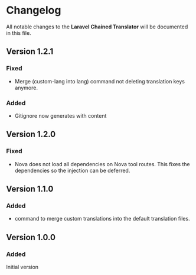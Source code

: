 # Changelog

All notable changes to the __Laravel Chained Translator__ will be documented in this file.

## Version 1.2.1
### Fixed
- Merge (custom-lang into lang) command not deleting translation keys anymore.
### Added
- Gitignore now generates with content

## Version 1.2.0
### Fixed
- Nova does not load all dependencies on Nova tool routes. This fixes the dependencies so the injection can be deferred.

## Version 1.1.0
### Added
- command to merge custom translations into the default translation files.

## Version 1.0.0 
### Added
Initial version
